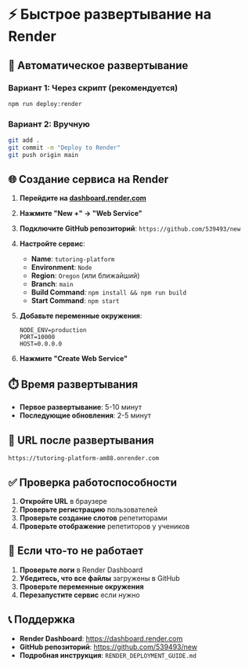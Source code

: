 # ⚡ Быстрое развертывание на Render

## 🚀 Автоматическое развертывание

### Вариант 1: Через скрипт (рекомендуется)
```bash
npm run deploy:render
```

### Вариант 2: Вручную
```bash
git add .
git commit -m "Deploy to Render"
git push origin main
```

## 🌐 Создание сервиса на Render

1. **Перейдите на [dashboard.render.com](https://dashboard.render.com)**
2. **Нажмите "New +" → "Web Service"**
3. **Подключите GitHub репозиторий**: `https://github.com/539493/new`
4. **Настройте сервис**:
   - **Name**: `tutoring-platform`
   - **Environment**: `Node`
   - **Region**: `Oregon` (или ближайший)
   - **Branch**: `main`
   - **Build Command**: `npm install && npm run build`
   - **Start Command**: `npm start`

5. **Добавьте переменные окружения**:
   ```
   NODE_ENV=production
   PORT=10000
   HOST=0.0.0.0
   ```

6. **Нажмите "Create Web Service"**

## ⏱️ Время развертывания
- **Первое развертывание**: 5-10 минут
- **Последующие обновления**: 2-5 минут

## 🔗 URL после развертывания
```
https://tutoring-platform-am88.onrender.com
```

## ✅ Проверка работоспособности

1. **Откройте URL** в браузере
2. **Проверьте регистрацию** пользователей
3. **Проверьте создание слотов** репетиторами
4. **Проверьте отображение** репетиторов у учеников

## 🚨 Если что-то не работает

1. **Проверьте логи** в Render Dashboard
2. **Убедитесь, что все файлы** загружены в GitHub
3. **Проверьте переменные окружения**
4. **Перезапустите сервис** если нужно

## 📞 Поддержка
- **Render Dashboard**: https://dashboard.render.com
- **GitHub репозиторий**: https://github.com/539493/new
- **Подробная инструкция**: `RENDER_DEPLOYMENT_GUIDE.md`
